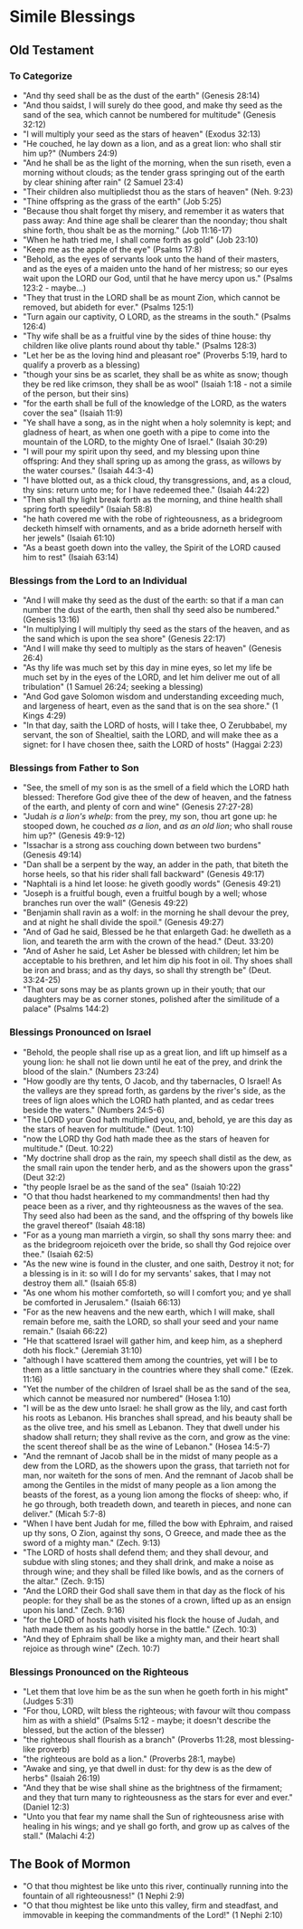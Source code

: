 # Simile Blessings

## Old Testament

### To Categorize

*   "And thy seed shall be as the dust of the earth" (Genesis 28:14)
*   "And thou saidst, I will surely do thee good, and make thy seed as the
    sand of the sea, which cannot be numbered for multitude" (Genesis 32:12)
*   "I will multiply your seed as the stars of heaven" (Exodus 32:13)
*   "He couched, he lay down as a lion, and as a great lion: who shall
    stir him up?" (Numbers 24:9)
*   "And he shall be as the light of the morning, when the sun riseth, even a
    morning without clouds; as the tender grass springing out of the earth by
    clear shining after rain" (2 Samuel 23:4)
*   "Their children also multipliedst thou as the stars of heaven" (Neh. 9:23)
*   "Thine offspring as the grass of the earth" (Job 5:25)
*   "Because thou shalt forget thy misery, and remember it as waters that
    pass away: And thine age shall be clearer than the noonday; thou shalt
    shine forth, thou shalt be as the morning." (Job 11:16-17)
*   "When he hath tried me, I shall come forth as gold" (Job 23:10)
*   "Keep me as the apple of the eye" (Psalms 17:8)
*   "Behold, as the eyes of servants look unto the hand of their masters, and
    as the eyes of a maiden unto the hand of her mistress; so our eyes wait upon
    the LORD our God, until that he have mercy upon us." (Psalms 123:2 - maybe...)
*   "They that trust in the LORD shall be as mount Zion, which cannot be
    removed, but abideth for ever." (Psalms 125:1)
*   "Turn again our captivity, O LORD, as the streams in the south." (Psalms 126:4)
*   "Thy wife shall be as a fruitful vine by the sides of thine house: thy
    children like olive plants round about thy table." (Psalms 128:3)
*   "Let her be as the loving hind and pleasant roe" (Proverbs 5:19, hard to qualify a proverb as a blessing)
*   "though your sins be as scarlet, they shall be as white as snow; though they
    be red like crimson, they shall be as wool" (Isaiah 1:18 - not a simile of the person, but their sins)
*   "for the earth shall be full of the knowledge of the LORD, as the waters cover the sea" (Isaiah 11:9)
*   "Ye shall have a song, as in the night when a holy solemnity is kept; and
    gladness of heart, as when one goeth with a pipe to come into the mountain
    of the LORD, to the mighty One of Israel." (Isaiah 30:29)
*   "I will pour my spirit upon thy seed, and my blessing upon thine offspring:
    And they shall spring up as among the grass, as willows by the water
    courses." (Isaiah 44:3-4)
*   "I have blotted out, as a thick cloud, thy transgressions, and, as a cloud,
    thy sins: return unto me; for I have redeemed thee." (Isaiah 44:22)
*   "Then shall thy light break forth as the morning, and thine health shall
    spring forth speedily" (Isaiah 58:8)
*   "he hath covered me with the robe of righteousness, as a bridegroom decketh
    himself with ornaments, and as a bride adorneth herself with her jewels"
    (Isaiah 61:10)
*   "As a beast goeth down into the valley, the Spirit of the LORD caused him to
    rest" (Isaiah 63:14)

### Blessings from the Lord to an Individual

*   "And I will make thy seed as the dust of the earth: so that if a man can
    number the dust of the earth, then shall thy seed also be numbered."
    (Genesis 13:16)
*   "In multiplying I will multiply thy seed as the stars of the heaven,
    and as the sand which is upon the sea shore" (Genesis 22:17)
*   "And I will make thy seed to multiply as the stars of heaven" (Genesis 26:4)
*   "As thy life was much set by this day in mine eyes, so let my life be much
    set by in the eyes of the LORD, and let him deliver me out of all
    tribulation" (1 Samuel 26:24; seeking a blessing)
*   "And God gave Solomon wisdom and understanding exceeding much, and largeness
    of heart, even as the sand that is on the sea shore." (1 Kings 4:29)
*   "In that day, saith the LORD of hosts, will I take thee, O Zerubbabel,
    my servant, the son of Shealtiel, saith the LORD, and will make thee as a
    signet: for I have chosen thee, saith the LORD of hosts" (Haggai 2:23)

### Blessings from Father to Son

*   "See, the smell of my son is as the smell of a field which the LORD hath
    blessed: Therefore God give thee of the dew of heaven, and the fatness of
    the earth, and plenty of corn and wine" (Genesis 27:27-28)
*   "Judah *is a lion's whelp*: from the prey, my son, thou art gone up: he
    stooped down, he couched *as a lion*, and *as an old lion*; who shall
    rouse him up?" (Genesis 49:9-12)
*   "Issachar is a strong ass couching down between two burdens" (Genesis 49:14)
*   "Dan shall be a serpent by the way, an adder in the path, that biteth the
    horse heels, so that his rider shall fall backward" (Genesis 49:17)
*   "Naphtali is a hind let loose: he giveth goodly words" (Genesis 49:21)
*   "Joseph is a fruitful bough, even a fruitful bough by a well; whose
    branches run over the wall" (Genesis 49:22)
*   "Benjamin shall ravin as a wolf: in the morning he shall devour the prey,
    and at night he shall divide the spoil." (Genesis 49:27)
*   "And of Gad he said, Blessed be he that enlargeth Gad: he dwelleth as a lion,
    and teareth the arm with the crown of the head." (Deut. 33:20)
*   "And of Asher he said, Let Asher be blessed with children; let him be
    acceptable to his brethren, and let him dip his foot in oil. Thy shoes
    shall be iron and brass; and as thy days, so shall thy strength be"
    (Deut. 33:24-25)
*   "That our sons may be as plants grown up in their youth; that our daughters
    may be as corner stones, polished after the similitude of a palace"
    (Psalms 144:2)

### Blessings Pronounced on Israel

*   "Behold, the people shall rise up as a great lion, and lift up himself as
    a young lion: he shall not lie down until he eat of the prey, and drink
    the blood of the slain." (Numbers 23:24)
*   "How goodly are thy tents, O Jacob, and thy tabernacles, O Israel! As the
    valleys are they spread forth, as gardens by the river's side, as the trees
    of lign aloes which the LORD hath planted, and as cedar trees beside
    the waters." (Numbers 24:5-6)
*   "The LORD your God hath multiplied you, and, behold, ye are this day
    as the stars of heaven for multitude." (Deut. 1:10)
*   "now the LORD thy God hath made thee as the stars of heaven for multitude."
    (Deut. 10:22)
*   "My doctrine shall drop as the rain, my speech shall distil as the dew,
    as the small rain upon the tender herb, and as the showers upon the grass"
    (Deut 32:2)
*   "thy people Israel be as the sand of the sea" (Isaiah 10:22)
*   "O that thou hadst hearkened to my commandments! then had thy peace been as
    a river, and thy righteousness as the waves of the sea. Thy seed also had
    been as the sand, and the offspring of thy bowels like the gravel thereof"
    (Isaiah 48:18)
*   "For as a young man marrieth a virgin, so shall thy sons marry thee: and as
    the bridegroom rejoiceth over the bride, so shall thy God rejoice over thee."
    (Isaiah 62:5)
*   "As the new wine is found in the cluster, and one saith, Destroy it not;
    for a blessing is in it: so will I do for my servants' sakes, that I may
    not destroy them all." (Isaiah 65:8)
*   "As one whom his mother comforteth, so will I comfort you; and ye shall be
    comforted in Jerusalem." (Isaiah 66:13)
*   "For as the new heavens and the new earth, which I will make, shall remain
    before me, saith the LORD, so shall your seed and your name remain." (Isaiah 66:22)
*   "He that scattered Israel will gather him, and keep him, as a shepherd doth
    his flock." (Jeremiah 31:10)
*   "although I have scattered them among the countries, yet will I be to them
    as a little sanctuary in the countries where they shall come." (Ezek. 11:16)
*   "Yet the number of the children of Israel shall be as the sand of the sea,
    which cannot be measured nor numbered" (Hosea 1:10)
*   "I will be as the dew unto Israel: he shall grow as the lily, and cast
    forth his roots as Lebanon. His branches shall spread, and his beauty shall
    be as the olive tree, and his smell as Lebanon. They that dwell under his
    shadow shall return; they shall revive as the corn, and grow as the vine:
    the scent thereof shall be as the wine of Lebanon." (Hosea 14:5-7)
*   "And the remnant of Jacob shall be in the midst of many people as a dew from
    the LORD, as the showers upon the grass, that tarrieth not for man, nor
    waiteth for the sons of men. And the remnant of Jacob shall be among the
    Gentiles in the midst of many people as a lion among the beasts of the
    forest, as a young lion among the flocks of sheep: who, if he go through,
    both treadeth down, and teareth in pieces, and none can deliver." (Micah 5:7-8)
*   "When I have bent Judah for me, filled the bow with Ephraim, and raised up
    thy sons, O Zion, against thy sons, O Greece, and made thee as the sword
    of a mighty man." (Zech. 9:13)
*   "The LORD of hosts shall defend them; and they shall devour, and subdue
    with sling stones; and they shall drink, and make a noise as through wine;
    and they shall be filled like bowls, and as the corners of the altar." (Zech. 9:15)
*   "And the LORD their God shall save them in that day as the flock of his
    people: for they shall be as the stones of a crown, lifted up as an ensign
    upon his land." (Zech. 9:16)
*   "for the LORD of hosts hath visited his flock the house of Judah, and hath
    made them as his goodly horse in the battle." (Zech. 10:3)
*   "And they of Ephraim shall be like a mighty man, and their heart shall
    rejoice as through wine" (Zech. 10:7)

### Blessings Pronounced on the Righteous

*   "Let them that love him be as the sun when he goeth forth in his might"
    (Judges 5:31)
*   "For thou, LORD, wilt bless the righteous; with favour wilt thou compass
    him as with a shield" (Psalms 5:12 - maybe; it doesn't describe the blessed,
    but the action of the blesser)
*   "the righteous shall flourish as a branch" (Proverbs 11:28, most blessing-like proverb)
*   "the righteous are bold as a lion." (Proverbs 28:1, maybe)
*   "Awake and sing, ye that dwell in dust: for thy dew is as the dew of herbs"
    (Isaiah 26:19)
*   "And they that be wise shall shine as the brightness of the firmament; and
    they that turn many to righteousness as the stars for ever and ever."
    (Daniel 12:3)
*   "Unto you that fear my name shall the Sun of righteousness arise with
    healing in his wings; and ye shall go forth, and grow up as calves of
    the stall." (Malachi 4:2)

## The Book of Mormon

*   "O that thou mightest be like unto this river, continually running into the
    fountain of all righteousness!" (1 Nephi 2:9)
*   "O that thou mightest be like unto this valley, firm and steadfast, and
    immovable in keeping the commandments of the Lord!" (1 Nephi 2:10)
